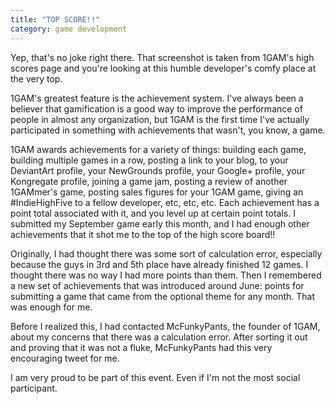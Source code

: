 ```yaml
---
title: "TOP SCORE!!"
category: game development
---
```

Yep, that's no joke right there. That screenshot is taken from 1GAM's high scores page and you're looking at this humble developer's comfy place at the very top.

1GAM's greatest feature is the achievement system. I've always been a believer that gamification is a good way to improve the performance of people in almost any organization, but 1GAM is the first time I've actually participated in something with achievements that wasn't, you know, a game.

1GAM awards achievements for a variety of things: building each game, building multiple games in a row, posting a link to your blog, to your DeviantArt profile, your NewGrounds profile, your Google+ profile, your Kongregate profile, joining a game jam, posting a review of another 1GAMmer's game, posting sales figures for your 1GAM game, giving an #IndieHighFive to a fellow developer, etc, etc, etc. Each achievement has a point total associated with it, and you level up at certain point totals. I submitted my September game early this month, and I had enough other achievements that it shot me to the top of the high score board!!

Originally, I had thought there was some sort of calculation error, especially because the guys in 3rd and 5th place have already finished 12 games. I thought there was no way I had more points than them. Then I remembered a new set of achievements that was introduced around June: points for submitting a game that came from the optional theme for any month. That was enough for me.

Before I realized this, I had contacted McFunkyPants, the founder of 1GAM, about my concerns that there was a calculation error. After sorting it out and proving that it was not a fluke, McFunkyPants had this very encouraging tweet for me.

I am very proud to be part of this event. Even if I'm not the most social participant.
